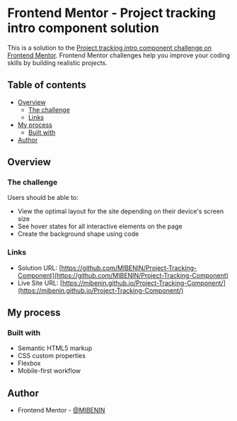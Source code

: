 # Frontend Mentor - Project tracking intro component solution

This is a solution to the [Project tracking intro component challenge on Frontend Mentor](https://www.frontendmentor.io/challenges/project-tracking-intro-component-5d289097500fcb331a67d80e). Frontend Mentor challenges help you improve your coding skills by building realistic projects.

## Table of contents

- [Overview](#overview)
  - [The challenge](#the-challenge)
  - [Links](#links)
- [My process](#my-process)
  - [Built with](#built-with)
- [Author](#author)

## Overview

### The challenge

Users should be able to:

- View the optimal layout for the site depending on their device's screen size
- See hover states for all interactive elements on the page
- Create the background shape using code

### Links

- Solution URL: [https://github.com/MIBENIN/Project-Tracking-Component](https://github.com/MIBENIN/Project-Tracking-Component)
- Live Site URL: [https://mibenin.github.io/Project-Tracking-Component/](https://mibenin.github.io/Project-Tracking-Component/)

## My process

### Built with

- Semantic HTML5 markup
- CSS custom properties
- Flexbox
- Mobile-first workflow

## Author

- Frontend Mentor - [@MIBENIN](https://www.frontendmentor.io/profile/MIBENIN)
